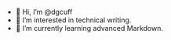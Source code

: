 - 👋 Hi, I’m @dgcuff
- 👀 I’m interested in technical writing.
- 🌱 I’m currently learning advanced Markdown.

<!---
dgcuff/dgcuff is a ✨ special ✨ repository because its `README.md` (this file) appears on your GitHub profile.
You can click the Preview link to take a look at your changes.
--->
